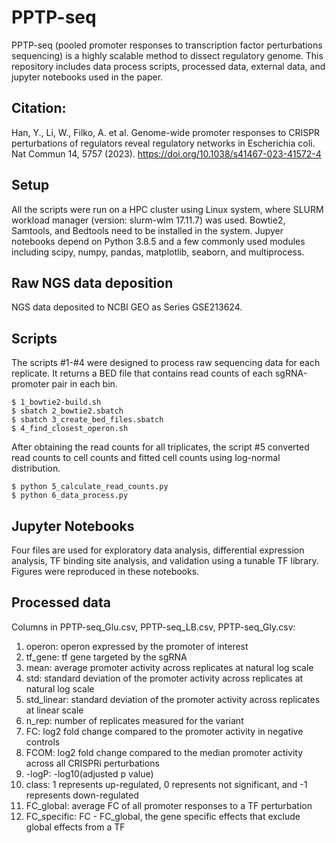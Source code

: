 # PPTP-seq
PPTP-seq (pooled promoter responses to transcription factor perturbations sequencing) is a highly scalable method to dissect regulatory genome. 
This repository includes data process scripts, processed data, external data, and jupyter notebooks used in the paper.

## Citation:
Han, Y., Li, W., Filko, A. et al. Genome-wide promoter responses to CRISPR perturbations of regulators reveal regulatory networks in Escherichia coli. Nat Commun 14, 5757 (2023). https://doi.org/10.1038/s41467-023-41572-4

## Setup
All the scripts were run on a HPC cluster using Linux system, where SLURM workload manager (version: slurm-wlm 17.11.7) was used. Bowtie2, Samtools, and Bedtools need to be installed in the system. Jupyer notebooks depend on Python 3.8.5 and a few commonly used modules including scipy, numpy, pandas, matplotlib, seaborn, and multiprocess.

## Raw NGS data deposition
NGS data deposited to NCBI GEO as Series GSE213624. 

## Scripts
The scripts #1-#4 were designed to process raw sequencing data for each replicate. It returns a BED file that contains read counts of each sgRNA-promoter pair in each bin. 
```
$ 1_bowtie2-build.sh
$ sbatch 2_bowtie2.sbatch
$ sbatch 3_create_bed_files.sbatch
$ 4_find_closest_operon.sh
```
After obtaining the read counts for all triplicates, the script #5 converted read counts to cell counts and fitted cell counts using log-normal distribution. 
```
$ python 5_calculate_read_counts.py
$ python 6_data_process.py
```
## Jupyter Notebooks
Four files are used for exploratory data analysis, differential expression analysis, TF binding site analysis, and validation using a tunable TF library. Figures were reproduced in these notebooks.

## Processed data
Columns in PPTP-seq_Glu.csv, PPTP-seq_LB.csv, PPTP-seq_Gly.csv:
1. operon: operon expressed by the promoter of interest
1. tf_gene: tf gene targeted by the sgRNA
1. mean: average promoter activity across replicates at natural log scale
1. std: standard deviation of the promoter activity across replicates at natural log scale
1. std_linear: standard deviation of the promoter activity across replicates at linear scale
1. n_rep: number of replicates measured for the variant
1. FC: log2 fold change compared to the promoter activity in negative controls
1. FCOM: log2 fold change compared to the median promoter activity across all CRISPRi perturbations
1. -logP: -log10(adjusted p value)
1. class: 1 represents up-regulated, 0 represents not significant, and -1 represents down-regulated
1. FC_global: average FC of all promoter responses to a TF perturbation
1. FC_specific: FC - FC_global, the gene specific effects that exclude global effects from a TF
